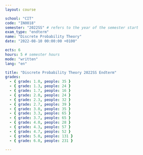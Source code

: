 ```yaml
---
layout: course

school: "CIT"
code: "IN0018"
semester: "2022SS" # refers to the year of the semester start
exam_type: "endterm"
name: "Discrete Probability Theory"
date: "2022-08-10 00:00:00 +0100"

ects: 6
hours: 5 # semester hours
mode: "written"
lang: "en"

title: "Discrete Probability Theory 2022SS Endterm"
grades:
  - { grade: 1.0, people: 35 }
  - { grade: 1.3, people: 24 }
  - { grade: 1.7, people: 16 }
  - { grade: 2.0, people: 24 }
  - { grade: 2.3, people: 32 }
  - { grade: 2.7, people: 39 }
  - { grade: 3.0, people: 35 }
  - { grade: 3.3, people: 65 }
  - { grade: 3.7, people: 65 }
  - { grade: 4.0, people: 28 }
  - { grade: 4.3, people: 57 }
  - { grade: 4.7, people: 52 }
  - { grade: 5.0, people: 131 }
  - { grade: 6.0, people: 231 }

---
```




